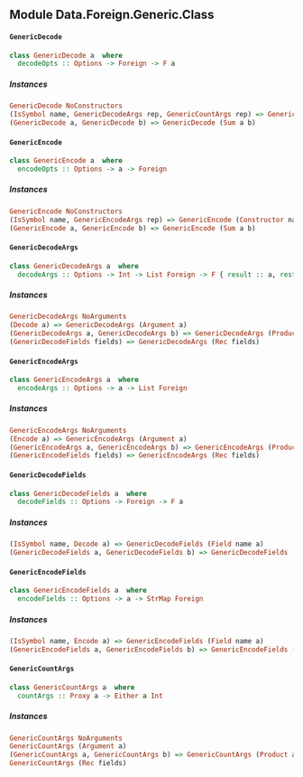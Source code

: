 ## Module Data.Foreign.Generic.Class

#### `GenericDecode`

``` purescript
class GenericDecode a  where
  decodeOpts :: Options -> Foreign -> F a
```

##### Instances
``` purescript
GenericDecode NoConstructors
(IsSymbol name, GenericDecodeArgs rep, GenericCountArgs rep) => GenericDecode (Constructor name rep)
(GenericDecode a, GenericDecode b) => GenericDecode (Sum a b)
```

#### `GenericEncode`

``` purescript
class GenericEncode a  where
  encodeOpts :: Options -> a -> Foreign
```

##### Instances
``` purescript
GenericEncode NoConstructors
(IsSymbol name, GenericEncodeArgs rep) => GenericEncode (Constructor name rep)
(GenericEncode a, GenericEncode b) => GenericEncode (Sum a b)
```

#### `GenericDecodeArgs`

``` purescript
class GenericDecodeArgs a  where
  decodeArgs :: Options -> Int -> List Foreign -> F { result :: a, rest :: List Foreign, next :: Int }
```

##### Instances
``` purescript
GenericDecodeArgs NoArguments
(Decode a) => GenericDecodeArgs (Argument a)
(GenericDecodeArgs a, GenericDecodeArgs b) => GenericDecodeArgs (Product a b)
(GenericDecodeFields fields) => GenericDecodeArgs (Rec fields)
```

#### `GenericEncodeArgs`

``` purescript
class GenericEncodeArgs a  where
  encodeArgs :: Options -> a -> List Foreign
```

##### Instances
``` purescript
GenericEncodeArgs NoArguments
(Encode a) => GenericEncodeArgs (Argument a)
(GenericEncodeArgs a, GenericEncodeArgs b) => GenericEncodeArgs (Product a b)
(GenericEncodeFields fields) => GenericEncodeArgs (Rec fields)
```

#### `GenericDecodeFields`

``` purescript
class GenericDecodeFields a  where
  decodeFields :: Options -> Foreign -> F a
```

##### Instances
``` purescript
(IsSymbol name, Decode a) => GenericDecodeFields (Field name a)
(GenericDecodeFields a, GenericDecodeFields b) => GenericDecodeFields (Product a b)
```

#### `GenericEncodeFields`

``` purescript
class GenericEncodeFields a  where
  encodeFields :: Options -> a -> StrMap Foreign
```

##### Instances
``` purescript
(IsSymbol name, Encode a) => GenericEncodeFields (Field name a)
(GenericEncodeFields a, GenericEncodeFields b) => GenericEncodeFields (Product a b)
```

#### `GenericCountArgs`

``` purescript
class GenericCountArgs a  where
  countArgs :: Proxy a -> Either a Int
```

##### Instances
``` purescript
GenericCountArgs NoArguments
GenericCountArgs (Argument a)
(GenericCountArgs a, GenericCountArgs b) => GenericCountArgs (Product a b)
GenericCountArgs (Rec fields)
```


